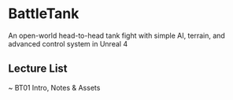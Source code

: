 # BattleTank
An open-world head-to-head tank fight with simple AI, terrain, and advanced control system in Unreal 4

## Lecture List
~ BT01 Intro, Notes & Assets
